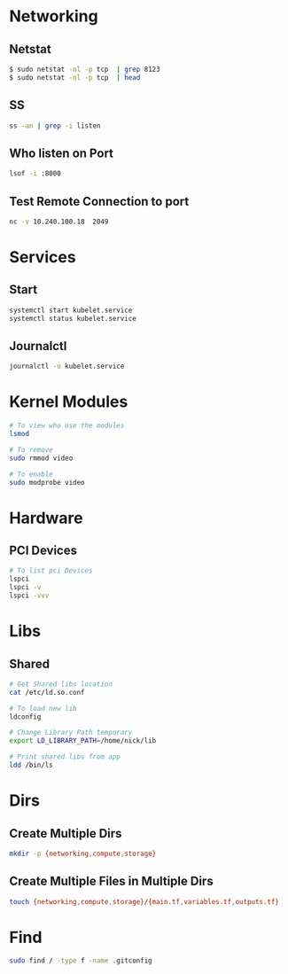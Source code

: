 # Networking

## Netstat

```bash
$ sudo netstat -nl -p tcp  | grep 8123
$ sudo netstat -nl -p tcp  | head
```

## SS

```bash
ss -an | grep -i listen
```

## Who listen on Port

```bash
lsof -i :8000
```

## Test Remote Connection to port

```bash
nc -v 10.240.100.18  2049
```

# Services

## Start

```bash
systemctl start kubelet.service
systemctl status kubelet.service
```

## Journalctl

```bash
journalctl -u kubelet.service
```

# Kernel Modules

```sh
# To view who use the modules
lsmod

# To remove
sudo rmmod video

# To enable
sudo modprobe video
```

# Hardware

## PCI Devices

```sh
# To list pci Devices
lspci
lspci -v
lspci -vvv
```

# Libs

## Shared

```bash
# Get Shared libs location
cat /etc/ld.so.conf

# To load new lib
ldconfig

# Change Library Path temporary
export LD_LIBRARY_PATH=/home/nick/lib

# Print shared libs from app
ldd /bin/ls
```

# Dirs

## Create Multiple Dirs

```bash
mkdir -p {networking,compute,storage}
```

## Create Multiple Files in Multiple Dirs

```bash
touch {networking,compute,storage}/{main.tf,variables.tf,outputs.tf}
```

# Find

```bash
sudo find / -type f -name .gitconfig
```
